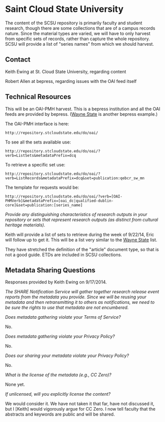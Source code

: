 Saint Cloud State University
====

The content of the SCSU repository is primarily faculty and student research, though there are some collections that are of a campus records nature. Since the material types are varied, we will have to only harvest from specific sets of records, rather than capture the whole repository. SCSU will provide a list of "series names" from which we should harvest.

Contact
----

Keith Ewing at St. Cloud State University, regarding content

Robert Allen at bepress, regarding issues with the OAI feed itself

Technical Resources
----

This will be an OAI-PMH harvest. This is a bepress institution and all the OAI feeds are provided by bepress. ([Wayne State](WayneState.md) is another bepress example.)

The OAI-PMH interface is here:
 
    http://repository.stcloudstate.edu/do/oai/

To see all the sets available use:

    http://repository.stcloudstate.edu/do/oai/?verb=ListSets&metadataPrefix=dcq

To retrieve a specific set use:

    http://repository.stcloudstate.edu/do/oai/?verb=ListRecords&metadataPrefix=dcq&set=publication:qebcr_sw_mn

The template for requests would be:

    http://repository.stcloudstate.edu/do/oai/?verb=[OAI-PHMVerb]&metadataPrefix=[oai_dc|qualified-dublin-core]&set=publication:[series_name]
     
_Provide any distinguishing characteristics of research outputs in your repository or sets that represent research outputs (as distinct from cultural heritage materials)._

Keith will provide a list of sets to retrieve during the week of 9/22/14, Eric will follow up to get it. This will be a list very similar to the [Wayne State](WayneState.md) list.

They have stretched the definition of the "article" document type, so that is not a good guide. ETDs are included in SCSU collections.
 
Metadata Sharing Questions
----

Responses provided by Keith Ewing on 9/17/2014.

_The SHARE Notification Service will gather together research release event reports from the metadata you provide. Since we will be reusing your metadata and then retransmitting it to others as notifications, we need to be sure the rights to use that metadata are not encumbered._

_Does metadata gathering violate your Terms of Service?_

No.

_Does metadata gathering violate your Privacy Policy?_

No.

_Does our sharing your metadata violate your Privacy Policy?_

No.

_What is the license of the metadata (e.g., CC Zero)?_

None yet.

_If unlicensed, will you explicitly license the content?_

We would consider it. We have not taken it that far, have not discussed it, but I [Keith] would vigorously argue for CC Zero. I now tell faculty that the abstracts and keywords are public and will be shared.
